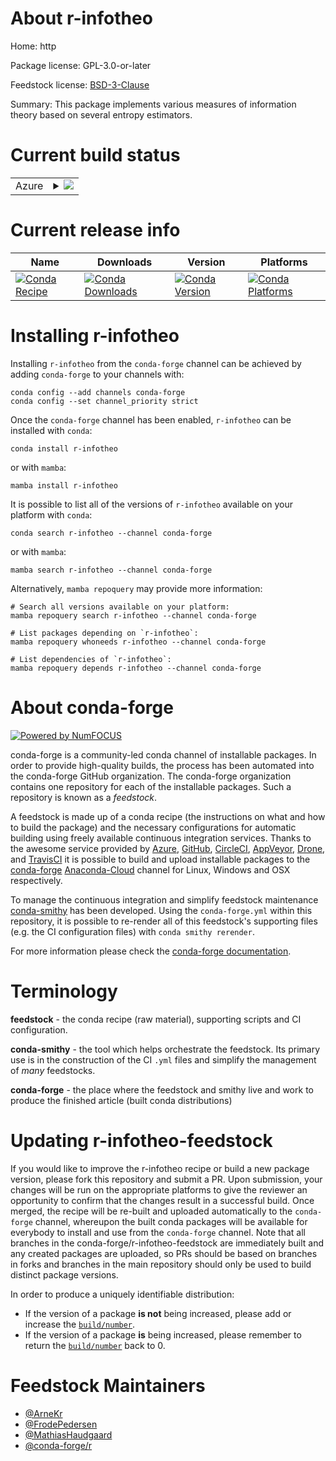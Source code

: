 About r-infotheo
================

Home: http

Package license: GPL-3.0-or-later

Feedstock license: [BSD-3-Clause](https://github.com/conda-forge/r-infotheo-feedstock/blob/main/LICENSE.txt)

Summary: This package implements various measures of information theory based on several entropy estimators.

Current build status
====================


<table>
    
  <tr>
    <td>Azure</td>
    <td>
      <details>
        <summary>
          <a href="https://dev.azure.com/conda-forge/feedstock-builds/_build/latest?definitionId=1256&branchName=main">
            <img src="https://dev.azure.com/conda-forge/feedstock-builds/_apis/build/status/r-infotheo-feedstock?branchName=main">
          </a>
        </summary>
        <table>
          <thead><tr><th>Variant</th><th>Status</th></tr></thead>
          <tbody><tr>
              <td>linux_64_r_base4.1</td>
              <td>
                <a href="https://dev.azure.com/conda-forge/feedstock-builds/_build/latest?definitionId=1256&branchName=main">
                  <img src="https://dev.azure.com/conda-forge/feedstock-builds/_apis/build/status/r-infotheo-feedstock?branchName=main&jobName=linux&configuration=linux_64_r_base4.1" alt="variant">
                </a>
              </td>
            </tr><tr>
              <td>linux_64_r_base4.2</td>
              <td>
                <a href="https://dev.azure.com/conda-forge/feedstock-builds/_build/latest?definitionId=1256&branchName=main">
                  <img src="https://dev.azure.com/conda-forge/feedstock-builds/_apis/build/status/r-infotheo-feedstock?branchName=main&jobName=linux&configuration=linux_64_r_base4.2" alt="variant">
                </a>
              </td>
            </tr><tr>
              <td>osx_64_r_base4.1</td>
              <td>
                <a href="https://dev.azure.com/conda-forge/feedstock-builds/_build/latest?definitionId=1256&branchName=main">
                  <img src="https://dev.azure.com/conda-forge/feedstock-builds/_apis/build/status/r-infotheo-feedstock?branchName=main&jobName=osx&configuration=osx_64_r_base4.1" alt="variant">
                </a>
              </td>
            </tr><tr>
              <td>osx_64_r_base4.2</td>
              <td>
                <a href="https://dev.azure.com/conda-forge/feedstock-builds/_build/latest?definitionId=1256&branchName=main">
                  <img src="https://dev.azure.com/conda-forge/feedstock-builds/_apis/build/status/r-infotheo-feedstock?branchName=main&jobName=osx&configuration=osx_64_r_base4.2" alt="variant">
                </a>
              </td>
            </tr><tr>
              <td>win_64</td>
              <td>
                <a href="https://dev.azure.com/conda-forge/feedstock-builds/_build/latest?definitionId=1256&branchName=main">
                  <img src="https://dev.azure.com/conda-forge/feedstock-builds/_apis/build/status/r-infotheo-feedstock?branchName=main&jobName=win&configuration=win_64_" alt="variant">
                </a>
              </td>
            </tr>
          </tbody>
        </table>
      </details>
    </td>
  </tr>
</table>

Current release info
====================

| Name | Downloads | Version | Platforms |
| --- | --- | --- | --- |
| [![Conda Recipe](https://img.shields.io/badge/recipe-r--infotheo-green.svg)](https://anaconda.org/conda-forge/r-infotheo) | [![Conda Downloads](https://img.shields.io/conda/dn/conda-forge/r-infotheo.svg)](https://anaconda.org/conda-forge/r-infotheo) | [![Conda Version](https://img.shields.io/conda/vn/conda-forge/r-infotheo.svg)](https://anaconda.org/conda-forge/r-infotheo) | [![Conda Platforms](https://img.shields.io/conda/pn/conda-forge/r-infotheo.svg)](https://anaconda.org/conda-forge/r-infotheo) |

Installing r-infotheo
=====================

Installing `r-infotheo` from the `conda-forge` channel can be achieved by adding `conda-forge` to your channels with:

```
conda config --add channels conda-forge
conda config --set channel_priority strict
```

Once the `conda-forge` channel has been enabled, `r-infotheo` can be installed with `conda`:

```
conda install r-infotheo
```

or with `mamba`:

```
mamba install r-infotheo
```

It is possible to list all of the versions of `r-infotheo` available on your platform with `conda`:

```
conda search r-infotheo --channel conda-forge
```

or with `mamba`:

```
mamba search r-infotheo --channel conda-forge
```

Alternatively, `mamba repoquery` may provide more information:

```
# Search all versions available on your platform:
mamba repoquery search r-infotheo --channel conda-forge

# List packages depending on `r-infotheo`:
mamba repoquery whoneeds r-infotheo --channel conda-forge

# List dependencies of `r-infotheo`:
mamba repoquery depends r-infotheo --channel conda-forge
```


About conda-forge
=================

[![Powered by
NumFOCUS](https://img.shields.io/badge/powered%20by-NumFOCUS-orange.svg?style=flat&colorA=E1523D&colorB=007D8A)](https://numfocus.org)

conda-forge is a community-led conda channel of installable packages.
In order to provide high-quality builds, the process has been automated into the
conda-forge GitHub organization. The conda-forge organization contains one repository
for each of the installable packages. Such a repository is known as a *feedstock*.

A feedstock is made up of a conda recipe (the instructions on what and how to build
the package) and the necessary configurations for automatic building using freely
available continuous integration services. Thanks to the awesome service provided by
[Azure](https://azure.microsoft.com/en-us/services/devops/), [GitHub](https://github.com/),
[CircleCI](https://circleci.com/), [AppVeyor](https://www.appveyor.com/),
[Drone](https://cloud.drone.io/welcome), and [TravisCI](https://travis-ci.com/)
it is possible to build and upload installable packages to the
[conda-forge](https://anaconda.org/conda-forge) [Anaconda-Cloud](https://anaconda.org/)
channel for Linux, Windows and OSX respectively.

To manage the continuous integration and simplify feedstock maintenance
[conda-smithy](https://github.com/conda-forge/conda-smithy) has been developed.
Using the ``conda-forge.yml`` within this repository, it is possible to re-render all of
this feedstock's supporting files (e.g. the CI configuration files) with ``conda smithy rerender``.

For more information please check the [conda-forge documentation](https://conda-forge.org/docs/).

Terminology
===========

**feedstock** - the conda recipe (raw material), supporting scripts and CI configuration.

**conda-smithy** - the tool which helps orchestrate the feedstock.
                   Its primary use is in the construction of the CI ``.yml`` files
                   and simplify the management of *many* feedstocks.

**conda-forge** - the place where the feedstock and smithy live and work to
                  produce the finished article (built conda distributions)


Updating r-infotheo-feedstock
=============================

If you would like to improve the r-infotheo recipe or build a new
package version, please fork this repository and submit a PR. Upon submission,
your changes will be run on the appropriate platforms to give the reviewer an
opportunity to confirm that the changes result in a successful build. Once
merged, the recipe will be re-built and uploaded automatically to the
`conda-forge` channel, whereupon the built conda packages will be available for
everybody to install and use from the `conda-forge` channel.
Note that all branches in the conda-forge/r-infotheo-feedstock are
immediately built and any created packages are uploaded, so PRs should be based
on branches in forks and branches in the main repository should only be used to
build distinct package versions.

In order to produce a uniquely identifiable distribution:
 * If the version of a package **is not** being increased, please add or increase
   the [``build/number``](https://docs.conda.io/projects/conda-build/en/latest/resources/define-metadata.html#build-number-and-string).
 * If the version of a package **is** being increased, please remember to return
   the [``build/number``](https://docs.conda.io/projects/conda-build/en/latest/resources/define-metadata.html#build-number-and-string)
   back to 0.

Feedstock Maintainers
=====================

* [@ArneKr](https://github.com/ArneKr/)
* [@FrodePedersen](https://github.com/FrodePedersen/)
* [@MathiasHaudgaard](https://github.com/MathiasHaudgaard/)
* [@conda-forge/r](https://github.com/conda-forge/r/)

